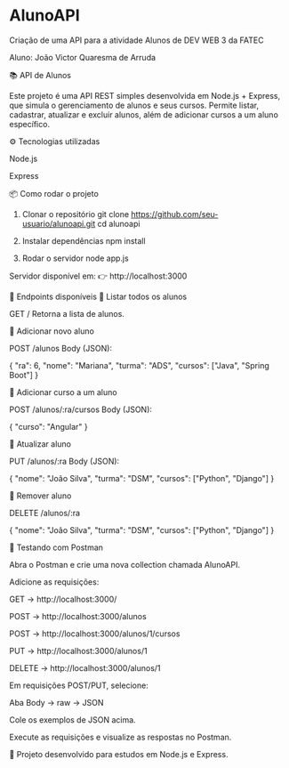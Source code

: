 # AlunoAPI
Criação de uma API para a atividade Alunos de DEV WEB 3 da FATEC

Aluno: João Victor Quaresma de Arruda

📚 API de Alunos

Este projeto é uma API REST simples desenvolvida em Node.js + Express, que simula o gerenciamento de alunos e seus cursos.
Permite listar, cadastrar, atualizar e excluir alunos, além de adicionar cursos a um aluno específico.

⚙️ Tecnologias utilizadas

Node.js

Express

📦 Como rodar o projeto
1. Clonar o repositório
git clone https://github.com/seu-usuario/alunoapi.git
cd alunoapi

2. Instalar dependências
npm install

3. Rodar o servidor
node app.js


Servidor disponível em:
👉 http://localhost:3000

📌 Endpoints disponíveis
🔹 Listar todos os alunos

GET /
Retorna a lista de alunos.

🔹 Adicionar novo aluno

POST /alunos
Body (JSON):

{
  "ra": 6,
  "nome": "Mariana",
  "turma": "ADS",
  "cursos": ["Java", "Spring Boot"]
}

🔹 Adicionar curso a um aluno

POST /alunos/:ra/cursos
Body (JSON):

{
  "curso": "Angular"
}

🔹 Atualizar aluno

PUT /alunos/:ra
Body (JSON):

{
  "nome": "João Silva",
  "turma": "DSM",
  "cursos": ["Python", "Django"]
}

🔹 Remover aluno

DELETE /alunos/:ra

{
  "nome": "João Silva",
  "turma": "DSM",
  "cursos": ["Python", "Django"]
}

🧪 Testando com Postman

Abra o Postman e crie uma nova collection chamada AlunoAPI.

Adicione as requisições:

GET → http://localhost:3000/

POST → http://localhost:3000/alunos

POST → http://localhost:3000/alunos/1/cursos

PUT → http://localhost:3000/alunos/1

DELETE → http://localhost:3000/alunos/1

Em requisições POST/PUT, selecione:

Aba Body → raw → JSON

Cole os exemplos de JSON acima.

Execute as requisições e visualize as respostas no Postman.

📌 Projeto desenvolvido para estudos em Node.js e Express.
